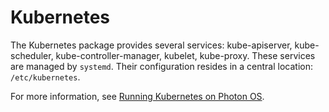 # Kubernetes


The Kubernetes package provides several services: kube-apiserver, kube-scheduler, kube-controller-manager, kubelet, kube-proxy. These services are managed by `systemd`. Their configuration resides in a central location: `/etc/kubernetes`.

For more information, see [Running Kubernetes on Photon OS](photon_user/running_kubernetes.md).

